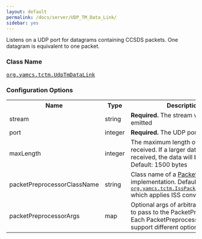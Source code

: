 ```yaml
---
layout: default
permalink: /docs/server/UDP_TM_Data_Link/
sidebar: yes
---
```


Listens on a UDP port for datagrams containing CCSDS packets. One datagram is equivalent to one packet.

### Class Name
[<tt>org.yamcs.tctm.UdpTmDataLink</tt>](https://www.yamcs.org/yamcs/javadoc/index.html?org/yamcs/tctm/UdpTmDataLink.html)

### Configuration Options

<table class="inline">
  <tr>
    <th>Name</th>
    <th>Type</th>
    <th>Description</th>
  </tr>
  <tr>
    <td class="code">stream</td>
    <td class="code">string</td>
    <td><b>Required.</b> The stream where data is emitted</td>
  </tr>
  <tr>
    <td class="code">port</td>
    <td class="code">integer</td>
    <td><b>Required.</b> The UDP port to listen on</td>
  </tr>
  <tr>
    <td class="code">maxLength</td>
    <td class="code">integer</td>
    <td>The maximum length of the packets received. If a larger datagram is received, the data will be truncated. Default: 1500 bytes</td>
  </tr>
  <tr>
    <td class="code">packetPreprocessorClassName</td>
    <td class="code">string</td>
    <td>
      Class name of a <a href="https://www.yamcs.org/yamcs/javadoc/index.html?org/yamcs/tctm/PacketPreprocessor.html">PacketPreprocessor</a> implementation. Default is <a href="https://www.yamcs.org/yamcs/javadoc/index.html?org/yamcs/tctm/IssPacketPreprocessor.html"><tt>org.yamcs.tctm.IssPacketPreprocessor</tt></a> which applies ISS conventions.
    </td>
  </tr>
  <tr>
    <td class="code">packetPreprocessorArgs</td>
    <td class="code">map</td>
    <td>
      Optional args of arbitrary complexity to pass to the PacketPreprocessor. Each PacketPreprocessor may support different options.
    </td>
  </tr>
</table>
